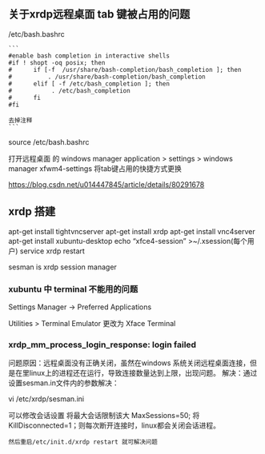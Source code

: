 ## 关于xrdp远程桌面 tab 键被占用的问题

/etc/bash.bashrc

    ```
    #enable bash completion in interactive shells
    #if ! shopt -oq posix; then
    #      if [-f  /usr/share/bash-completion/bash_completion ]; then
    #          . /usr/share/bash-completion/bash_completion
    #      elif [ -f /etc/bash_completion ]; then
    #           . /etc/bash_completion
    #      fi
    #fi

    去掉注释
    ```

source /etc/bash.bashrc

打开远程桌面 的 windows manager
    application > settings > windows manager
    xfwm4-settings 将tab键占用的快捷方式更换

https://blog.csdn.net/u014447845/article/details/80291678




## xrdp 搭建

apt-get install tightvncserver
apt-get install xrdp
apt-get install vnc4server
apt-get install xubuntu-desktop
echo “xfce4-session” >~/.xsession(每个用户)
service xrdp restart


sesman is xrdp session manager

### xubuntu 中 terminal 不能用的问题

Settings Manager -> Preferred Applications

Utilities > Terminal Emulator 更改为 Xface Terminal


### xrdp_mm_process_login_response: login failed

问题原因：远程桌面没有正确关闭，虽然在windows 系统关闭远程桌面连接，但是在里linux上的进程还在运行，导致连接数量达到上限，出现问题。
解决：通过设置sesman.in文件内的参数解决：

vi /etc/xrdp/sesman.ini

可以修改会话设置
    将最大会话限制该大 MaxSessions=50; 
    将KillDisconnected=1；则每次断开连接时，linux都会关闭会话进程。 
    
    然后重启/etc/init.d/xrdp restart 就可解决问题

